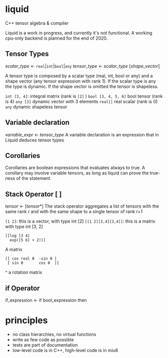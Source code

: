# liquid
C++ tensor algebra &amp; compiler

Liquid is a work in progress, and currently it's not functional. A working cpu-only backend is planned for the end of 2020.

## Tensor Types
*scalar_type* ← `real`|`int`|`bool`|`any`
*tensor_type*  ← *scalar_type* [*shape_vector*]

A tensor type is composed by a scalar type (real, int, bool or any) and a shape vector (any tensor expression with rank 1). If the scalar type is any the type is dynamic. If the shape vector is omitted the tensor is shapeless.

`int [3, 4]`: integral matrix (rank is `[2]` )
`bool [3, 4, 5, 6]` bool tensor (rank is 4)
`any [3]` dynamic vector with 3 elements
`real[]` real scalar (rank is 0)
`any` dynamic shapeless tensor

## Variable declaration

*variable_expr*  ← *tensor_type*
A variable declaration is an expression that in
Liquid deduces tensor types

## Corollaries
Corollaries are boolean expressions that evaluates always to true. A corollary may involve variable tensors, as long as liquid can prove the true-ness of the statement. 

## Stack Operator [ ]
*tensor* ← [*tensor**]
The stack operator aggregates a list of tensors with the same rank *r* and with the same shape to a single tensor of rank *r+1*

`[1 2]`: this is a vector, with type int [2] 
`[[1 2][3,4][3,4]]`: this is a matrix with type int [3, 2]

    [[log [3 4]
      exp([5 6] + 2)]]

A matrix 

    [[ cos real θ  -sin θ ]
     [ sin θ       cos θ  ]]
^ a rotation matrix

## if Operator
if_expression  ← if bool_expression then

# principles
- no class hierarchies, no virtual functions
- write as few code as possible
- tests are part of documentation
- low-level code is in C++,  high-level code is in miu6 

<!--stackedit_data:
eyJoaXN0b3J5IjpbLTExMDAwMTQyMzYsLTE2MzYxOTkxNTVdfQ
==
-->